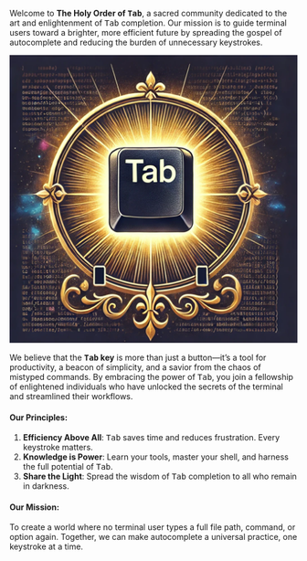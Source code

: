 Welcome to **The Holy Order of <kbd>Tab</kbd>**, a sacred community dedicated to the art and enlightenment of <kbd>Tab</kbd> completion. Our mission is to guide terminal users toward a brighter, more efficient future by spreading the gospel of autocomplete and reducing the burden of unnecessary keystrokes.


![](cover.webp)


We believe that the **<kbd>Tab</kbd> key** is more than just a button—it’s a tool for productivity, a beacon of simplicity, and a savior from the chaos of mistyped commands. By embracing the power of <kbd>Tab</kbd>, you join a fellowship of enlightened individuals who have unlocked the secrets of the terminal and streamlined their workflows.

#### **Our Principles**:
1. **Efficiency Above All**: <kbd>Tab</kbd>  saves time and reduces frustration. Every keystroke matters.  
2. **Knowledge is Power**: Learn your tools, master your shell, and harness the full potential of <kbd>Tab</kbd>.  
3. **Share the Light**: Spread the wisdom of <kbd>Tab</kbd>  completion to all who remain in darkness.  

#### **Our Mission**:

To create a world where no terminal user types a full file path, command, or option again. Together, we can make autocomplete a universal practice, one keystroke at a time.




